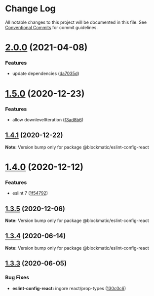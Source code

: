 # Change Log

All notable changes to this project will be documented in this file.
See [Conventional Commits](https://conventionalcommits.org) for commit guidelines.

# [2.0.0](https://github.com/blockmatic/dev-configs/compare/@blockmatic/eslint-config-react@1.5.0...@blockmatic/eslint-config-react@2.0.0) (2021-04-08)


### Features

* update dependencies ([da7035d](https://github.com/blockmatic/dev-configs/commit/da7035d3107ede1d7128046ab66a648b636b2c47))





# [1.5.0](https://github.com/blockmatic/dev-configs/compare/@blockmatic/eslint-config-react@1.4.1...@blockmatic/eslint-config-react@1.5.0) (2020-12-23)


### Features

* allow downlevelIteration ([f3ad8b6](https://github.com/blockmatic/dev-configs/commit/f3ad8b62c7a97a4da7ffcdd84607d82a5b51567f))





## [1.4.1](https://github.com/blockmatic/dev-configs/compare/@blockmatic/eslint-config-react@1.4.0...@blockmatic/eslint-config-react@1.4.1) (2020-12-22)

**Note:** Version bump only for package @blockmatic/eslint-config-react





# [1.4.0](https://github.com/blockmatic/dev-configs/compare/@blockmatic/eslint-config-react@1.3.5...@blockmatic/eslint-config-react@1.4.0) (2020-12-12)


### Features

* eslint 7 ([1f54792](https://github.com/blockmatic/dev-configs/commit/1f5479292c8a62815e0d39cb770342fa85e1fc71))





## [1.3.5](https://github.com/blockmatic/dev-configs/compare/@blockmatic/eslint-config-react@1.3.4...@blockmatic/eslint-config-react@1.3.5) (2020-12-06)

**Note:** Version bump only for package @blockmatic/eslint-config-react





## [1.3.4](https://github.com/blockmatic/dev-configs/compare/@blockmatic/eslint-config-react@1.3.3...@blockmatic/eslint-config-react@1.3.4) (2020-06-14)

**Note:** Version bump only for package @blockmatic/eslint-config-react





## [1.3.3](https://github.com/blockmatic/dev-configs/compare/@blockmatic/eslint-config-react@1.3.2...@blockmatic/eslint-config-react@1.3.3) (2020-06-05)


### Bug Fixes

* **eslint-config-react:** ingore react/prop-types ([130c0c6](https://github.com/blockmatic/dev-configs/commit/130c0c665d85a9a2eacb2eaeb71b5d18515a407a))
